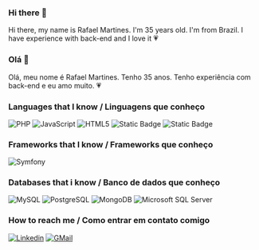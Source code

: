 ### Hi there :wave:

Hi there, my name is Rafael Martines. I'm 35 years old. I'm from Brazil. I have experience with back-end and I love it :heartpulse:

### Olá :wave:

Olá, meu nome é Rafael Martines. Tenho 35 anos. Tenho experiência com back-end e eu amo muito. :heartpulse:

### Languages that I know / Linguagens que conheço
<img alt="PHP" src="https://img.shields.io/badge/php-%23777BB4.svg?&style=for-the-badge&logo=php&logoColor=white"/> <img alt="JavaScript" src="https://img.shields.io/badge/javascript%20-%23323330.svg?&style=for-the-badge&logo=javascript&logoColor=%23F7DF1E"/> <img alt="HTML5" src="https://img.shields.io/badge/html5%20-%23E34F26.svg?&style=for-the-badge&logo=html5&logoColor=white"/> ![Static Badge](https://img.shields.io/badge/Java-java?style=for-the-badge&logo=openjdk&color=red) ![Static Badge](https://img.shields.io/badge/NodeJS-NodeJS?style=for-the-badge&logo=node.js&logoColor=white&color=green)


### Frameworks that I know / Frameworks que conheço

<img alt="Symfony" src="https://img.shields.io/badge/-Symfony-%23000000?logo=symfony&style=for-the-badge"/> 

### Databases that i know / Banco de dados que conheço
<img alt="MySQL" src="https://img.shields.io/badge/-MySQL-%234479A1?logo=mysql&style=for-the-badge&logoColor=white"/> <img alt="PostgreSQL" src ="https://img.shields.io/badge/PostgreSQL-%23316192.svg?&style=for-the-badge&logo=postgresql&logoColor=white"/> <img alt="MongoDB" src ="https://img.shields.io/badge/MongoDB-%234ea94b.svg?&style=for-the-badge&logo=mongodb&logoColor=white"/> <img alt="Microsoft SQL Server" src="https://img.shields.io/badge/-microsoft%20sql%20server-%23CC2927?logo=microsoftsqlserver&style=for-the-badge"/>

### How to reach me / Como entrar em contato comigo

<a href="https://www.linkedin.com/in/rafael-a-s-martines/"><img alt="Linkedin" src="https://img.shields.io/badge/-Linkedin-%230A66C2?logo=linkedin&style=for-the-badge"/></a>
<a href="mailto:rafael.martines@gmail.com"><img alt="GMail" src="https://img.shields.io/badge/-Gmail-%23EA4335?logo=gmail&style=for-the-badge&logoColor=white"/></a>
